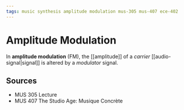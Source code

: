 ```yaml
---
tags: music synthesis amplitude modulation mus-305 mus-407 ece-402
---
```


# Amplitude Modulation

In **amplitude modulation** (FM), the [[amplitude]] of a _carrier_ [[audio-signal|signal]] is altered by a _modulator_ signal.

## Sources

- MUS 305 Lecture
- MUS 407 The Studio Age: Musique Concrète
